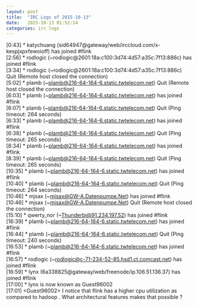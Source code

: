 ```yaml
---
layout: post
title:  "IRC Logs of 2015-10-13"
date:   2015-10-13 01:52:14
categories: irc logs
---
```

<span class="irc-date">[0:43]</span> <span class="irc-green">* katychuang (sid64947@gateway/web/irccloud.com/x-kespjxpxfewoioff) has joined #flink</span><br />
<span class="irc-date">[2:56]</span> <span class="irc-green">* rodlogic (~rodlogic@2601:18a:c100:3d74:4d57:a35c:7f13:886c) has joined #flink</span><br />
<span class="irc-date">[3:34]</span> <span class="irc-navy">* rodlogic (~rodlogic@2601:18a:c100:3d74:4d57:a35c:7f13:886c) Quit (Remote host closed the connection)</span><br />
<span class="irc-date">[5:02]</span> <span class="irc-navy">* plamb (~plamb@216-64-164-6.static.twtelecom.net) Quit (Remote host closed the connection)</span><br />
<span class="irc-date">[6:03]</span> <span class="irc-green">* plamb (~plamb@216-64-164-6.static.twtelecom.net) has joined #flink</span><br />
<span class="irc-date">[6:07]</span> <span class="irc-navy">* plamb (~plamb@216-64-164-6.static.twtelecom.net) Quit (Ping timeout: 264 seconds)</span><br />
<span class="irc-date">[6:33]</span> <span class="irc-green">* plamb (~plamb@216-64-164-6.static.twtelecom.net) has joined #flink</span><br />
<span class="irc-date">[6:38]</span> <span class="irc-navy">* plamb (~plamb@216-64-164-6.static.twtelecom.net) Quit (Ping timeout: 265 seconds)</span><br />
<span class="irc-date">[8:34]</span> <span class="irc-green">* plamb (~plamb@216-64-164-6.static.twtelecom.net) has joined #flink</span><br />
<span class="irc-date">[8:39]</span> <span class="irc-navy">* plamb (~plamb@216-64-164-6.static.twtelecom.net) Quit (Ping timeout: 265 seconds)</span><br />
<span class="irc-date">[10:35]</span> <span class="irc-green">* plamb (~plamb@216-64-164-6.static.twtelecom.net) has joined #flink</span><br />
<span class="irc-date">[10:40]</span> <span class="irc-navy">* plamb (~plamb@216-64-164-6.static.twtelecom.net) Quit (Ping timeout: 264 seconds)</span><br />
<span class="irc-date">[10:46]</span> <span class="irc-green">* mjsax (~mjsax@GW-A.Datenpumpe.Net) has joined #flink</span><br />
<span class="irc-date">[10:46]</span> <span class="irc-navy">* mjsax (~mjsax@GW-A.Datenpumpe.Net) Quit (Remote host closed the connection)</span><br />
<span class="irc-date">[15:10]</span> <span class="irc-green">* qwerty_nor (~Thunderbi@91.234.197.52) has joined #flink</span><br />
<span class="irc-date">[16:39]</span> <span class="irc-green">* plamb (~plamb@216-64-164-6.static.twtelecom.net) has joined #flink</span><br />
<span class="irc-date">[16:44]</span> <span class="irc-navy">* plamb (~plamb@216-64-164-6.static.twtelecom.net) Quit (Ping timeout: 240 seconds)</span><br />
<span class="irc-date">[16:53]</span> <span class="irc-green">* plamb (~plamb@216-64-164-6.static.twtelecom.net) has joined #flink</span><br />
<span class="irc-date">[16:57]</span> <span class="irc-green">* rodlogic (~rodlogic@c-71-234-52-85.hsd1.ct.comcast.net) has joined #flink</span><br />
<span class="irc-date">[16:59]</span> <span class="irc-green">* lynx (6a338825@gateway/web/freenode/ip.106.51.136.37) has joined #flink</span><br />
<span class="irc-date">[17:00]</span> <span class="irc-green">* lynx is now known as Guest96002</span><br />
<span class="irc-date">[17:01]</span> <span class="irc-black">&lt;Guest96002&gt; I notice that flink has a higher cpu utilization as compared to hadoop . What architectural features makes that possible ?</span><br />
